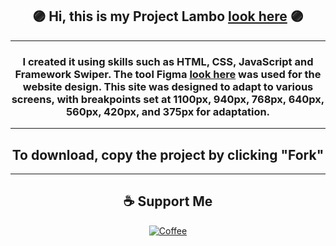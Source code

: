
## <div align="center">🟣 Hi, this is my Project Lambo [look here](https://alexnesvit.github.io/Monprojet-Lambo-html-css-javascript/) 🟣</div>

----

### <div align="center">I created it using skills such as HTML, CSS, JavaScript and Framework Swiper. The tool Figma [look here](https://www.figma.com/file/oW3glk3qkXbTL68TY4XAZc/Lamborghini-race-(1)?type=design&node-id=32-45&mode=design&t=UlqMlwkvD8wtSBnB-0) was used for the website design. This site was designed to adapt to various screens, with breakpoints set at 1100px, 940px, 768px, 640px, 560px, 420px, and 375px for adaptation.</div>

----

## <div align="center">To download, copy the project by clicking "Fork"</div>

----


## <div align="center">☕ Support Me
<p>
<div align="center"><a href="https://www.buymeacoffee.com/alexnesvit"><img alt="Coffee" src="https://img.shields.io/badge/Buy_Me_A_Coffee-FFDD00?style=for-the-badge&logo=buy-me-a-coffee&logoColor=black" /></a></div>
</p>
</div>



